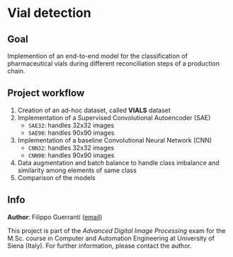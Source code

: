 # Vial detection

## Goal

Implemention of an end-to-end model for the classification of pharmaceutical vials during different reconciliation steps of a production chain.

## Project workflow

1. Creation of an ad-hoc dataset, called **VIALS** dataset
2. Implementation of a Supervised Convolutional Autoencoder (SAE)
    * `SAE32`: handles 32x32 images
    * `SAE90`: handles 90x90 images 
3. Implementation of a baseline Convolutional Neural Network (CNN)
    * `CNN32`: handles 32x32 images
    * `CNN90`: handles 90x90 images 
4. Data augmentation and batch balance to handle class imbalance and similarity among elements of same class
5. Comparison of the models

## Info

**Author**: Filippo Guerranti ([email](mailto:filippo.guerranti@student.unisi.it))  

This project is part of the *Advanced Digital Image Processing* exam for the M.Sc. course in Computer and Automation Engineering at University of Siena (Italy). 
For further information, please contact the author.
